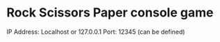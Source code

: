 # Rock Scissors Paper console game 

IP Address: Localhost or 127.0.0.1
Port: 12345 (can be defined)
